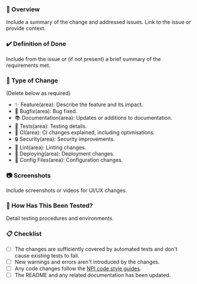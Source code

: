 ### :eyes: Overview

Include a summary of the change and addressed issues. Link to the issue or provide context.

### :heavy_check_mark: Definition of Done

Include from the issue or (if not present) a brief summary of the requirements met.

### :pencil: Type of Change

(Delete below as required)

- ✨ Feature(area): Describe the feature and its impact.
- 🐛 Bugfix(area): Bug fixed.
- 📚 Documentation(area): Updates or additions to documentation.
- 🚨 Tests(area): Testing details.
- 💚 CI(area): CI changes explained, including optimisations.
- 🔒 Security(area): Security improvements.
- 👕 Lint(area): Linting changes.
- 🚀 Deploying(area): Deployment changes.
- 🔧 Config Files(area): Configuration changes.

### :camera: Screenshots

Include screenshots or videos for UI/UX changes.

### :mag_right: How Has This Been Tested?

Detail testing procedures and environments.

### :clipboard: Checklist

- [ ] The changes are sufficiently covered by automated tests and don't cause existing tests to fail.
- [ ] New warnings and errors aren't introduced by the changes.
- [ ] Any code changes follow the [NPI code style guides](https://newpayment.atlassian.net/wiki/x/BQCNCQ).
- [ ] The README and any related documentation has been updated.
